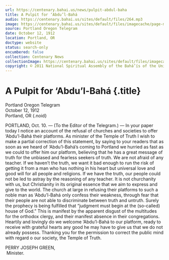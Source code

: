 ```yaml
---
url: https://centenary.bahai.us/news/pulpit-abdul-baha
title: A Pulpit for ‘Abdu’l-Bahá
audio: https://centenary.bahai.us/sites/default/files/264.mp3
image: https://centenary.bahai.us/sites/default/files/imagecache/page-main-image/images/press_clippings/10-12-1912%20Portlnd%20Ore%20Telegram%20A%20Pulpit%20for%20Abdul%20Baha.png
source: Portland Oregon Telegram
date: October 12, 1912
location: Portland, OR
doctype: website
status: search-only
encumbered: false
collection: Centenary News
collectionImage: https://centenary.bahai.us/sites/default/files/imagecache/theme-image/main_image/abdulbaha-overview-small_0.jpg
copyright: © 2011 National Spiritual Assembly of the Bahá’ís of the United States
---
```



# A Pulpit for ‘Abdu’l-Bahá {.title}

Portland Oregon Telegram  
October 12, 1912  
Portland, OR
{.noid}  



PORTLAND, Oct. 10. — (To the Editor of the Telegram.) — In your paper today I notice an account of the refusal of churches and societies to offer ‘Abdu’l-Bahá their platforms. As minister of the Temple of Truth I wish to make a partial correction of this statement, by saying to your readers that as soon as we heard of ‘Abdu’l-Bahá’s coming to Portland we hurried as fast as we could to offer him our platform, believing that he has a great message of truth for the unbiased and fearless seekers of truth. We are not afraid of any teacher. If we haven’t the truth, we want it bad enough to run the risk of getting it from a man who has nothing in his heart but universal love and good will for all people and religions. If we have the truth, our people could not be led to astray by the reasoning of any teacher. It is not churchanity with us, but Christianity in its original essence that we aim to express and give to the world. The church at large in refusing their platforms to such a noble man as ‘Abdu’l-Bahá only confess their weakness, through fear that their people are not able to discriminate between truth and untruth. Surely the prophecy is being fulfilled that “judgment must begin at the (so-called) house of God.” This is manifest by the apparent disgust of the multitudes for the orthodox clergy, and their manifest absence in their congregations. Heartily and lovingly do we welcome ‘Abdu’l-Bahá to our platform, ready to receive with grateful hearts any good he may have to give us that we do not already possess. Thanking you for the permission to correct the public mind with regard o our society, the Temple of Truth.

PERRY JOSEPH GREEN,  
 Minister.
